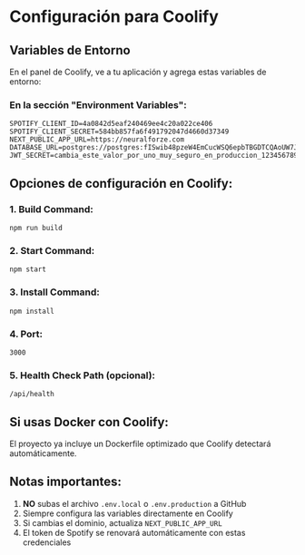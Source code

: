 # Configuración para Coolify

## Variables de Entorno

En el panel de Coolify, ve a tu aplicación y agrega estas variables de entorno:

### En la sección "Environment Variables":

```
SPOTIFY_CLIENT_ID=4a0842d5eaf240469ee4c20a022ce406
SPOTIFY_CLIENT_SECRET=584bb857fa6f491792047d4660d37349
NEXT_PUBLIC_APP_URL=https://neuralforze.com
DATABASE_URL=postgres://postgres:fISwib48pzeW4EmCucWSQ6epbTBGDTCQAoUW7J3MxbfoegBQYoFYKtKsnpIVUhdD@zg8ks4o0ggg8wow44s4oc04o:5432/postgres
JWT_SECRET=cambia_este_valor_por_uno_muy_seguro_en_produccion_123456789
```

## Opciones de configuración en Coolify:

### 1. Build Command:
```
npm run build
```

### 2. Start Command:
```
npm start
```

### 3. Install Command:
```
npm install
```

### 4. Port:
```
3000
```

### 5. Health Check Path (opcional):
```
/api/health
```

## Si usas Docker con Coolify:

El proyecto ya incluye un Dockerfile optimizado que Coolify detectará automáticamente.

## Notas importantes:

1. **NO** subas el archivo `.env.local` o `.env.production` a GitHub
2. Siempre configura las variables directamente en Coolify
3. Si cambias el dominio, actualiza `NEXT_PUBLIC_APP_URL`
4. El token de Spotify se renovará automáticamente con estas credenciales